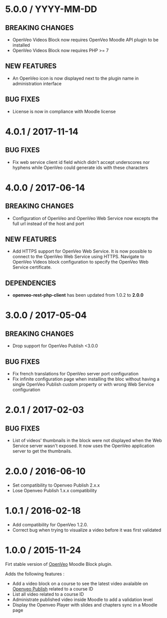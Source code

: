 # 5.0.0 / YYYY-MM-DD

## BREAKING CHANGES

- OpenVeo Videos Block now requires OpenVeo Moodle API plugin to be installed
- OpenVeo Videos Block now requires PHP >= 7

## NEW FEATURES

- An OpenVeo icon is now displayed next to the plugin name in administration interface

## BUG FIXES

- License is now in compliance with Moodle license

# 4.0.1 / 2017-11-14

## BUG FIXES

- Fix web service client id field which didn't accept underscores nor hyphens while OpenVeo could generate ids with these characters

# 4.0.0 / 2017-06-14

## BREAKING CHANGES

- Configuration of OpenVeo and OpenVeo Web Service now excepts the full url instead of the host and port

## NEW FEATURES

- Add HTTPS support for OpenVeo Web Service. It is now possible to connect to the OpenVeo Web Service using HTTPS. Navigate to OpenVeo Videos block configuration to specify the OpenVeo Web Service certificate.

## DEPENDENCIES

- **openveo-rest-php-client** has been updated from 1.0.2 to **2.0.0**

# 3.0.0 / 2017-05-04

## BREAKING CHANGES

- Drop support for OpenVeo Publish &lt;3.0.0

## BUG FIXES

- Fix french translations for OpenVeo server port configuration
- Fix infinite configuration page when installing the bloc without having a single OpenVeo Publish custom property or with wrong Web Service configuration

# 2.0.1 / 2017-02-03

## BUG FIXES

- List of videos' thumbnails in the block were not displayed when the Web Service server wasn't exposed. It now uses the OpenVeo application server to get the thumbnails.

# 2.0.0 / 2016-06-10

- Set compatibility to Openveo Publish 2.x.x
- Lose Openveo Publish 1.x.x compatibility

# 1.0.1 / 2016-02-18

- Add compatibility for OpenVeo 1.2.0.
- Correct bug when trying to visualize a video before it was first validated

# 1.0.0 / 2015-11-24

Firt stable version of [OpenVeo](https://github.com/veo-labs/openveo-core) Moodle Block plugin.

Adds the following features :

- Add a video block on a course to see the latest video avalaible on [Openveo Publish](https://github.com/veo-labs/openveo-publish) related to a course ID
- List all video related to a course ID
- Administrate published video inside Moodle to add a validation level
- Display the Openveo Player with slides and chapters sync in a Moodle page
